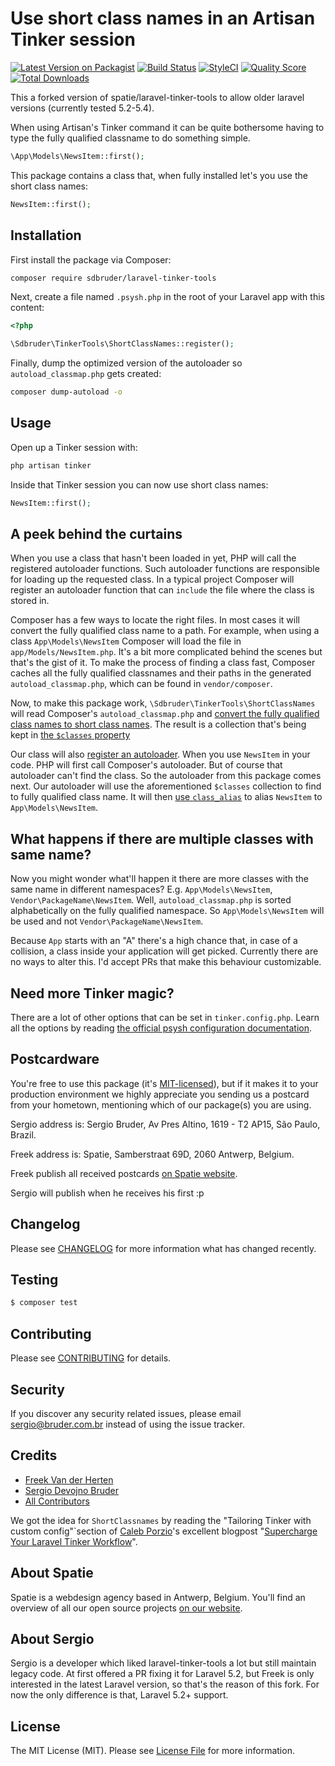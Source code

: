 # Use short class names in an Artisan Tinker session

[![Latest Version on Packagist](https://img.shields.io/packagist/v/sdbruder/laravel-tinker-tools.svg?style=flat-square)](https://packagist.org/packages/sdbruder/laravel-tinker-tools)
[![Build Status](https://img.shields.io/travis/sdbruder/laravel-tinker-tools/master.svg?style=flat-square)](https://travis-ci.org/sdbruder/laravel-tinker-tools)
[![StyleCI](https://styleci.io/repos/91980495/shield?branch=master)](https://styleci.io/repos/91980495)
[![Quality Score](https://img.shields.io/scrutinizer/g/sdbruder/laravel-tinker-tools.svg?style=flat-square)](https://scrutinizer-ci.com/g/sdbruder/laravel-tinker-tools)
[![Total Downloads](https://img.shields.io/packagist/dt/sdbruder/laravel-tinker-tools.svg?style=flat-square)](https://packagist.org/packages/sdbruder/laravel-tinker-tools)

This a forked version of spatie/laravel-tinker-tools to allow older laravel versions (currently tested 5.2-5.4).

When using Artisan's Tinker command it can be quite bothersome having to type the fully qualified classname to do something simple.

```php
\App\Models\NewsItem::first();
```

This package contains a class that, when fully installed let's you use the short class names:

```php
NewsItem::first();
```

## Installation

First install the package via Composer:

``` bash
composer require sdbruder/laravel-tinker-tools
```

Next, create a file named `.psysh.php` in the root of your Laravel app with this content:

```php
<?php

\Sdbruder\TinkerTools\ShortClassNames::register();
```

Finally, dump the optimized version of the autoloader so `autoload_classmap.php` gets created:

```bash
composer dump-autoload -o
```

## Usage

Open up a Tinker session with:

```bash
php artisan tinker
```

Inside that Tinker session you can now use short class names:

```php
NewsItem::first();
```

## A peek behind the curtains

When you use a class that hasn't been loaded in yet, PHP will call the registered autoloader functions. Such autoloader functions are responsible for loading up the requested class. In a typical project Composer will register an autoloader function that can `include` the file where the class is stored in.

Composer has a few ways to locate the right files. In most cases it will convert the fully qualified class name to a path. For example, when using a class `App\Models\NewsItem` Composer will load the file in `app/Models/NewsItem.php`. It's a bit more complicated behind the scenes but that's the gist of it. To make the process of finding a class fast, Composer caches all the fully qualified classnames and their paths in the generated `autoload_classmap.php`, which can be found in `vendor/composer`.

Now, to make this package work, `\Sdbruder\TinkerTools\ShortClassNames` will read Composer's `autoload_classmap.php` and [convert the fully qualified class names to short class names](https://github.com/sdbruder/laravel-tinker-tools/blob/d3a3287/src/ShortClassNames.php#L23). The result is a collection that's being kept in [the `$classes` property](https://github.com/sdbruder/laravel-tinker-tools/blob/098e595/src/ShortClassNames.php#L8)

Our class will also [register an autoloader](https://github.com/sdbruder/laravel-tinker-tools/blob/098e595/src/ShortClassNames.php#L33). When you use `NewsItem` in your code. PHP will first call Composer's autoloader. But of course that autoloader can't find the class. So the autoloader from this package comes next. Our autoloader will use the aforementioned `$classes` collection to find to fully qualified class name. It will then [use `class_alias`](https://github.com/sdbruder/laravel-tinker-tools/blob/098e595/src/ShortClassNames.php#L46) to alias `NewsItem` to `App\Models\NewsItem`.

## What happens if there are multiple classes with same name?

Now you might wonder what'll happen it there are more classes with the same name in different namespaces? E.g. `App\Models\NewsItem`, `Vendor\PackageName\NewsItem`. Well, `autoload_classmap.php` is sorted alphabetically on the fully qualified namespace. So `App\Models\NewsItem` will be used and not `Vendor\PackageName\NewsItem`.

Because `App` starts with an "A" there's a high chance that, in case of a collision, a class inside your application will get picked. Currently there are no ways to alter this. I'd accept PRs that make this behaviour customizable.

## Need more Tinker magic?

There are a lot of other options that can be set in `tinker.config.php`. Learn all the options by reading [the official psysh configuration documentation](http://psysh.org/#configure).

## Postcardware

You're free to use this package (it's [MIT-licensed](LICENSE.md)), but if it makes it to your production environment we highly appreciate you sending us a postcard from your hometown, mentioning which of our package(s) you are using.

Sergio address is: Sergio Bruder, Av Pres Altino, 1619 - T2 AP15, São Paulo, Brazil.

Freek address is: Spatie, Samberstraat 69D, 2060 Antwerp, Belgium.

Freek publish all received postcards [on Spatie website](https://spatie.be/en/opensource/postcards).

Sergio will publish when he receives his first :p

## Changelog

Please see [CHANGELOG](CHANGELOG.md) for more information what has changed recently.

## Testing

``` bash
$ composer test
```

## Contributing

Please see [CONTRIBUTING](CONTRIBUTING.md) for details.

## Security

If you discover any security related issues, please email sergio@bruder.com.br instead of using the issue tracker.

## Credits


- [Freek Van der Herten](https://github.com/freekmurze)
- [Sergio Devojno Bruder](https://github.com/sdbruder)
- [All Contributors](../../contributors)

We got the idea for `ShortClassnames` by reading the "Tailoring Tinker with custom config"`section of [Caleb Porzio](https://twitter.com/calebporzio)'s excellent blogpost "[Supercharge Your Laravel Tinker Workflow](https://blog.tighten.co/supercharge-your-laravel-tinker-workflow)".

## About Spatie

Spatie is a webdesign agency based in Antwerp, Belgium. You'll find an overview of all our open source projects [on our website](https://spatie.be/opensource).

## About Sergio

Sergio is a developer which liked laravel-tinker-tools a lot but still maintain legacy code. At first offered a PR fixing it for Laravel 5.2, but Freek is only interested in the latest Laravel version, so that's the reason of this fork. For now the only difference is that, Laravel 5.2+ support.

## License

The MIT License (MIT). Please see [License File](LICENSE.md) for more information.
